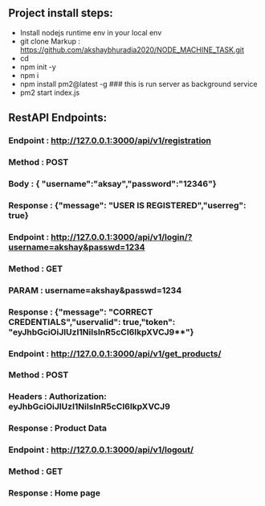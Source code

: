 ## Project install steps: ##
* Install nodejs runtime env in your local env
* git clone Markup : https://github.com/akshaybhuradia2020/NODE_MACHINE_TASK.git
* cd <proj dir>
* npm init -y
* npm i
* npm install pm2@latest -g ### this is run server as background service
* pm2 start index.js


## RestAPI Endpoints: ##

### Endpoint : http://127.0.0.1:3000/api/v1/registration ###
### Method : POST ###
### Body : { "username":"aksay","password":"12346"} ###
### Response : {"message": "USER IS REGISTERED","userreg": true} ###

### Endpoint : http://127.0.0.1:3000/api/v1/login/?username=akshay&passwd=1234 ###
### Method : GET ###
### PARAM : username=akshay&passwd=1234 ###
### Response : {"message": "CORRECT CREDENTIALS","uservalid": true,"token": "eyJhbGciOiJIUzI1NiIsInR5cCI6IkpXVCJ9**"} ###

### Endpoint : http://127.0.0.1:3000/api/v1/get_products/ ###
### Method : POST ###
### Headers : Authorization: eyJhbGciOiJIUzI1NiIsInR5cCI6IkpXVCJ9 ###
### Response : Product Data ###


### Endpoint : http://127.0.0.1:3000/api/v1/logout/ ###
### Method : GET ###
### Response : Home page ###
